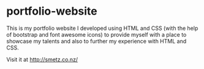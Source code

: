 portfolio-website
=================

This is my portfolio website I developed using HTML and CSS (with the help of bootstrap and font awesome icons) to provide myself with a place to showcase my talents and also to further my experience with HTML and CSS.

Visit it at http://smetz.co.nz/